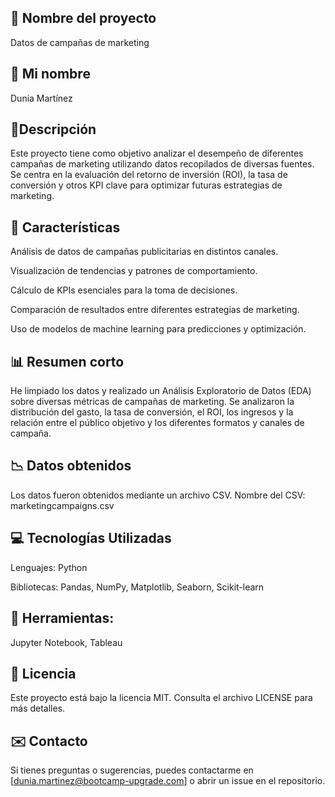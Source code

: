 ## :large_orange_diamond: Nombre del proyecto

Datos de campañas de marketing

## :large_blue_diamond: Mi nombre

Dunia Martínez

## :open_book:Descripción

Este proyecto tiene como objetivo analizar el desempeño de diferentes campañas de marketing utilizando datos recopilados de diversas fuentes. Se centra en la evaluación del retorno de inversión (ROI), la tasa de conversión y otros KPI clave para optimizar futuras estrategias de marketing.

## :round_pushpin: Características

Análisis de datos de campañas publicitarias en distintos canales.

Visualización de tendencias y patrones de comportamiento.

Cálculo de KPIs esenciales para la toma de decisiones.

Comparación de resultados entre diferentes estrategias de marketing.

Uso de modelos de machine learning para predicciones y optimización.

## :bar_chart: Resumen corto

He limpiado los datos y realizado un Análisis Exploratorio de Datos (EDA) sobre diversas métricas de campañas de marketing. Se analizaron la distribución del gasto, la tasa de conversión, el ROI, los ingresos y la relación entre el público objetivo y los diferentes formatos y canales de campaña.

## :chart_with_downwards_trend: Datos obtenidos

Los datos fueron obtenidos mediante un archivo CSV. 
Nombre del CSV: marketingcampaigns.csv

## :computer: Tecnologías Utilizadas

Lenguajes: Python

Bibliotecas: Pandas, NumPy, Matplotlib, Seaborn, Scikit-learn

## :hammer: Herramientas: 

Jupyter Notebook, Tableau

## :page_facing_up: Licencia

Este proyecto está bajo la licencia MIT. Consulta el archivo LICENSE para más detalles.

## :envelope: Contacto

Si tienes preguntas o sugerencias, puedes contactarme en [dunia.martinez@bootcamp-upgrade.com] o abrir un issue en el repositorio.
